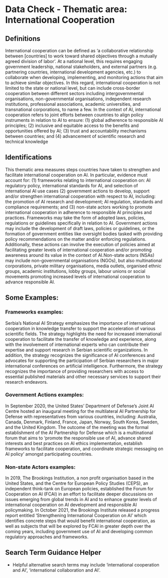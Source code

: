 
# Data Check - Thematic area: International Cooperation


## Definitions

International cooperation can be defined as ‘a collaborative relationship between [countries] to work toward shared objectives through a mutually agreed division of labor’. At a national level, this requires engaging government leadership, national stakeholders, and external partners (e.g. partnering countries, international development agencies, etc.) to collaborate when developing, implementing, and monitoring actions that aim to achieve similar objectives. In this regard, international cooperation is not limited to the state or national level, but can include cross-border cooperation between different sectors including intergovernmental organisations, non-governmental organisations, independent research institutions, professional associations, academic universities, and transnational corporations, to name a few. In the context of AI, international cooperation refers to joint efforts between countries to align policy instruments in relation to AI to ensure: (1) global adherence to responsible AI principles; (2) inclusive and equitable access to the benefits and opportunities offered by AI; (3) trust and accountability mechanisms between countries; and (4) advancement of scientific research and technical knowledge

## Identifications

This thematic area measures steps countries have taken to strengthen and facilitate international cooperation on AI. In particular, evidence must account for: (1) frameworks relating to international cooperation on: AI regulatory policy, international standards for AI, and selection of international AI use cases (2) government actions to develop, support and/or strengthen international cooperation with respect to AI, including: the promotion of AI research and development; AI regulation, standards and compliance requirements; and (3) non-state actors working to promote international cooperation in adherence to responsible AI principles and practices.
Frameworks may take the form of adopted laws, policies, regulations or guidelines specifically in relation to AI. Government actions may include the development of draft laws, policies or guidelines, or the formation of government entities like oversight bodies tasked with providing policy recommendations on the matter and/or enforcing regulations. Additionally, these actions can involve the execution of policies aimed at facilitating greater levels of international cooperation and/or promoting awareness around its value in the context of AI.Non-state actors (NSAs) may include non-governmental organisations (NGOs), but also multinational corporations, private military organisations, media outlets, organised ethnic groups, academic institutions, lobby groups, labour unions or social movements promoting increased levels of international cooperation to advance responsible AI.

## Some Examples:

### Frameworks examples:

Serbia’s National AI Strategy emphasizes the importance of international cooperation in knowledge transfer to support the acceleration of various scientific fields. The strategy highlights the need for increased international cooperation to facilitate the transfer of knowledge and experience, along with the involvement of international experts who can contribute their expertise and support research in Serbian scientific organizations. In addition, the strategy recognizes the significance of AI conferences and advocates for supporting the participation of Serbian researchers in major international conferences on artificial intelligence. Furthermore, the strategy recognizes the importance of providing researchers with access to essential published materials and other necessary services to support their research endeavors.

### Government Actions examples:

In September 2020, the United States’ Department of Defense’s Joint AI Centre hosted an inaugural meeting for the multilateral AI Partnership for Defense with representatives from various countries, including: Australia, Canada, Denmark, Finland, France, Japan, Norway, South Korea, Sweden, and the United Kingdom. The outcome of the meeting was the formal establishment of the AI Partnership for Defense which is a multinational forum that aims to ‘promote the responsible use of AI, advance shared interests and best practices on AI ethics implementation, establish frameworks to facilitate cooperation, and coordinate strategic messaging on AI policy’ amongst participating countries.

### Non-state Actors examples:

In 2019, The Brookings Institution, a non profit organisation based in the United States, and the Centre for European Policy Studies (CEPS), an independent think-tank on European policies, established the Forum for Cooperation on AI (FCAI) in an effort to facilitate deeper discussions on issues emerging from global trends in AI and to enhance greater levels of international cooperation on AI development and responsible AI policymaking. In October 2021, the Brookings Institute released a progress report entitled ‘Strengthening International Cooperation on AI’ which identifies concrete steps that would benefit international cooperation, as well as subjects that will be explored by FCAI in greater depth over the coming years, including government use of AI and developing common regulatory approaches and frameworks.


## Search Term Guidance Helper

- Helpful alternative search terms may include ‘international cooperation and AI’, ‘international collaboration and AI’.